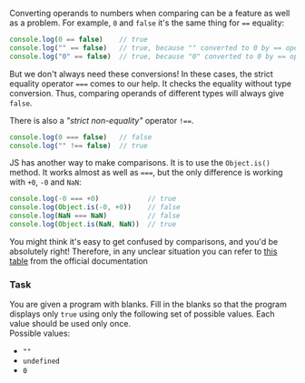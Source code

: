 Converting operands to numbers when comparing can be a feature as well as a problem. 
For example, `0` and `false` it's the same thing for `==` equality:

```javascript
console.log(0 == false)    // true
console.log("" == false)   // true, because "" converted to 0 by == operator
console.log("0" == false)  // true, because "0" converted to 0 by == operator
```

But we don't always need these conversions! 
In these cases, the strict equality operator `===` comes to our help. 
It checks the equality without type conversion. Thus, comparing operands of different types will always give `false`.

There is also a _"strict non-equality"_ operator `!==`.

```javascript
console.log(0 === false)   // false
console.log("" !== false)  // true
```

JS has another way to make comparisons. It is to use the `Object.is()` method. 
It works almost as well as `===`, but the only difference is working with `+0`, `-0` and `NaN`:

```javascript
console.log(-0 === +0)            // true
console.log(Object.is(-0, +0))    // false
console.log(NaN === NaN)          // false
console.log(Object.is(NaN, NaN))  // true
```

You might think it's easy to get confused by comparisons, and you'd be absolutely right! 
Therefore, in any unclear situation you can refer to [this table](https://developer.mozilla.org/en-US/docs/Web/JavaScript/Equality_comparisons_and_sameness#comparing_equality_methods) from the official documentation

### Task
You are given a program with blanks. Fill in the blanks so that the program displays only `true` using only the following set of possible values.
Each value should be used only once.  
Possible values:
- `""`
- `undefined`
- `0`

